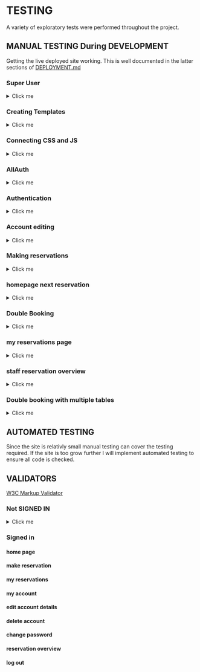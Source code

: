 # TESTING

A variety of exploratory tests were performed throughout the project.

## MANUAL TESTING During DEVELOPMENT

Getting the live deployed site working. This is well documented in the latter sections of [DEPLOYMENT.md](DEPLOYMENT.md)

### Super User

<details>
<summary>Click me</summary>

When i originally tried to login as a superuser i recieved this error.

![Error](docs/testing/1superuser01.png)

After using code institute support i had forgotten to add.

![CSFR](docs/testing/1superuser02.png)

Admin login now functions correctly.

![Admin Page](docs/testing/1superuser03.png)

</details>

### Creating Templates 

<details>
<summary>Click me</summary>

Create a top level directory to include your templates 

![Templates](docs/testing/2templates01.png)

connect the templates directory to *elite/settings.py*

![Templates](docs/testing/2templates02.png)

![Templates](docs/testing/2templates03.png)

Once the templates partials are populated. The server looks like this

![Templates](docs/testing/2templates04.png)

</details>

### Connecting CSS and JS

<details>
<summary>Click me</summary>

Connect the static directory to *elite/settings.py*.

![static](docs/testing/3static01.png)

Create you style.css as shown at the top level.

![static](docs/testing/3static02.png)

Edit base.html to load sytle sheet.

![static](docs/testing/3static04.png)

Connect script.js to base.html.

![static](docs/testing/3static03.png)

Server with backgorund colour and console message from javascrpit.

![static](docs/testing/3static05.png)

</details>

### AllAuth

<details>
<summary>Click me</summary>

- Install allauth using *pip3 install django-allauth~=0.57.0*
- Then add to requiremnts using *pip3 freeze --local > requirements.txt*

![AllAuth](docs/testing/4allauth01.png)

- Add AllAuth to installed apps.

![AllAuth](docs/testing/4allauth02.png)

- Add email confirmation set to none so no errors are thrown.

![AllAuth](docs/testing/4allauth03.png)

- Add AllAuth to middleware

![AllAuth](docs/testing/4allauth04.png)

- Add site handling.

![AllAuth](docs/testing/4allauth05.png)

- Use terminal command shown below to find allauth template files

![AllAuth](docs/testing/4allauth06.png)

- Use this command to add them to the directory.

![AllAuth](docs/testing/4allauth07.png)

- Templates in directory

![AllAuth](docs/testing/4allauth08.png)

- Set debug to False and redlopy on Heroku. Styles now show on AllAuth templates.

![AllAuth](docs/testing/4allauth09.png)

</details>

### Authentication 

<details>
<summary>Click me</summary>

- Users can create accounts using django allauth and views change.

![Authentication](docs/testing/5authentication01.png)

- Users can log out and views change

![Authentication](docs/testing/5authentication02.png)

- The database stores the user correctly. 

![Authentication](docs/testing/5authentication03.png)

</details>

### Account editing

<details>
<summary>Click me</summary>

Tests were performed to check that:
- User name and email are updated in the database
- User password change was used to relogin 
- Deleting accounts removes the user from the database

</details>

### Making reservations

<details>
<summary>Click me</summary>

Multiple checks were made for making reservations

- phone number has to be positive number

![make reservations checks ](docs/testing/6make_reservations02.png)

- number of guests has to be between 1 and 9 

![make reservations checks ](docs/testing/6make_reservations03.png)

- reservation date has to be today onwards

![make reservations checks ](docs/testing/6make_reservations04.png)

- time fields are 15 minute intervals

![make reservations checks ](docs/testing/6make_reservations05.png)

- reservations are saved to the databse

![make reservations checks ](docs/testing/6make_reservations01.png)

- Users recieve error message when a datetime is selected that is in the past 

![make reservations checks ](docs/testing/6make_reservations06.png)

</details>

### homepage next reservation 

<details>
<summary>Click me</summary>

- The home page now shows the next reservation 

![hompage next reservation ](docs/testing/7next_reservation01.png)

</details>

### Double Booking 

<details>
<summary>Click me</summary>

### With 1 table 

Users can no longer book reservations that are two hours behind or ahead of an already existing reservation

- booked reservation

![Double booking](docs/testing/8double_booking01.png)

- Attempt to book 1 hour 45 mins after 

![Double booking](docs/testing/8double_booking02.png)

- attempt to book 1 hour 45 minutes before

![Double booking](docs/testing/8double_booking03.png)

- attempt to book 2 hours either side succesful

![Double booking](docs/testing/8double_booking05.png)

- attempt to book on another day but same time

![Double booking](docs/testing/8double_booking04.png)

### Users can see availble times on the day that they book if table in unavailable at their chosen time

- users can now see available times when inputting a reservation that is taken

![Double booking](docs/testing/8double_booking06.png)

- Users are now told that there are no available times if fully booked 

![Double booking](docs/testing/8double_booking07.png)

- Users booking a reservation today no longer see expired times in available times. current time of picture is 10:27

![Double booking](docs/testing/8double_booking08.png)

</details>

### my reservations page 

<details>
<summary>Click me</summary>

- users can see all of their reservations that are in the future

![my reservations](docs/testing/9my_reservations01.png)

- Users can now edit their reservations 
- form prepopulates reservation details when editing except for time

![my reservations](docs/testing/9my_reservations02.png)

- reservation details can be chnaged
- my reservations updated

![my reservations](docs/testing/9my_reservations03.png)

- users can now delete reservations 

![my reservations](docs/testing/9my_reservations04.png)

- my reserations updated

![my reservations](docs/testing/9my_reservations05.png)

- database deletes and changes the reservations

![my reservations](docs/testing/9my_reservations06.png)

</details>

### staff reservation overview

<details>
<summary>Click me</summary>

- Only staff can see all reservations for a selected day

![reservation overview](docs/testing/10reservation_overview01.png)

![reservation overview](docs/testing/10reservation_overview02.png)

</details>

### Double booking with multiple tables

<details>
<summary>Click me</summary>

There are 8 tables in the restaraunt each with a maximum seating capacity. Tables need to be linked with reservations they can accomodate and ensure that the booking has at least 1 hour to enjoy their reservation. 

For reference 
- table 1 2 guests
- table 2 2 guests 
- table 3 4 guests 
- table 4 4 guests 
- table 5 6 guests 
- table 6 6 guests 
- table 7 8 guests 
- table 8 8 guests 

- both table 1 and 2 can only hold 2 people. Currently they are booked. 

![11tables01](docs/testing/11tables01.png)

- If a user trys to book with 1 or 2 guests a bigger table capacity will be used.

![11tables02](docs/testing/11tables02.png)

- If a user books a reservation with 2 guests an hour after a 2 capacity finishes they get assigned the samllest table.

![11tables03](docs/testing/11tables03.png)

- If a user trys to book a capacity of 8 people tables 7 and 8 will be used.

![11tables04](docs/testing/11tables04.png)

- If a user trys to book an 8 capacity table when table 7 and 8 are booked they will be given availble times based on their capacity. This proves multiple tests:

- table 7 and 8s bookings are currently staggered. The 11:15 available time is okay for 1 table and not the other so only 1 booking can be made at this time.
- tables 5 and 6 are free which have a capacity of 6 guests. Their available times are not shown as they cannot be seated. 
- There are plenty of times for the day still available but i have sliced them down to the nearest times 3 either side.
- these time are available on other days so the date is checked correctly
- Since there are two tables that can hold this capacity there will be duplicated available time slots e.g. 11:00, 11:00. Only one is shown to not confuse users. 

- ![11tables05](docs/testing/11tables05.png)

</details>

## AUTOMATED TESTING 

Since the site is relativly small manual testing can cover the testing required. If the site is too grow further I will implement automated testing to ensure all code is checked.

## VALIDATORS 

[W3C Markup Validator](https://validator.w3.org/)

### Not SIGNED IN 

<details>
<summary>Click me</summary>

#### home page

- error with header not being in body tag. extra divs removed.

![Not signed in html errors](docs/testing/12htmlvalidator01.png)

![Not signed in html errors](docs/testing/12htmlvalidator02.png)

#### About us 

- no errors 

![Not signed in html errors](docs/testing/12htmlvalidator03.png)

#### menu page 

- no errors

![Not signed in html errors](docs/testing/12htmlvalidator04.png)

#### sign up page 

- no errors 

![Not signed in html errors](docs/testing/12htmlvalidator05.png)

#### Login page 

- missing closing div on form element 

![Not signed in html errors](docs/testing/12htmlvalidator06.png)

![Not signed in html errors](docs/testing/12htmlvalidator07.png)

</details>

### Signed in 

#### home page 



#### make reservation



#### my reservations 



#### my account 



#### edit account details 



#### delete account 



#### change password 



#### reservation overview 



#### log out 





